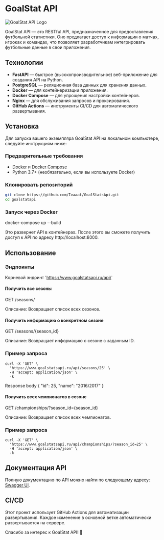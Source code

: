 # GoalStat API

![GoalStat API Logo](https://example.com/logo.png) <!-- Замените на реальную ссылку на изображение логотипа вашего проекта -->

GoalStat API — это RESTful API, предназначенное для предоставления футбольной статистики. Оно предлагает доступ к информации о матчах, игроках и командах, что позволяет разработчикам интегрировать футбольные данные в свои приложения.

## Технологии

- **FastAPI** — быстрое (высокопроизводительное) веб-приложение для создания API на Python.
- **PostgreSQL** — реляционная база данных для хранения данных.
- **Docker** — для контейнеризации приложения.
- **Docker Compose** — для упрощения настройки контейнеров.
- **Nginx** — для обслуживания запросов и проксирования.
- **GitHub Actions** — инструменты CI/CD для автоматического развертывания.

## Установка

Для запуска вашего экземпляра GoalStat API на локальном компьютере, следуйте инструкциям ниже:

### Предварительные требования

- [Docker](https://www.docker.com/get-started) и [Docker Compose](https://docs.docker.com/compose/install/)
- Python 3.7+ (необязательно, если вы используете Docker)

### Клонировать репозиторий

```bash
git clone https://github.com/Ivaaat/GoalStatsApi.git
cd goalstatapi
```

### Запуск через Docker 
docker-compose up --build

Это развернет API в контейнерах. После этого вы сможете получить доступ к API по адресу http://localhost:8000.

## Использование

### Эндпоинты
Корневой эндоинт 'https://www.goalstatsapi.ru/api/'

#### Получить все сезоны
GET /seasons/

Описание: Возвращает список всех сезонов.

#### Получить информацию о конкретном сезоне
GET /seasons/{season_id}

Описание: Возвращает информацию о сезоне с заданным ID.

### Пример запроса
  ```
  curl -X 'GET' \
    'https://www.goalstatsapi.ru/api/seasons/25' \
    -H 'accept: application/json' \
    -k
  ```
	
Response body
{
  "id": 25,
  "name": "2016/2017"
}

#### Получить всех чемпионатов в сезоне
GET /championships/?season_id={season_id}

Описание: Возвращает список всех чемпионатов.

### Пример запроса
  ```
  curl -X 'GET' \
    'https://www.goalstatsapi.ru/api/championships/?season_id=25' \
    -H 'accept: application/json' \
    -k
  ```

## Документация API

Полную документацию по API можно найти по следующему адресу: [Swagger UI](http://www.goalstatsapi.ru/docs).

## CI/CD

Этот проект использует GitHub Actions для автоматизации развертывания. Каждое изменение в основной ветке автоматически развертывается на сервере.


Спасибо за интерес к GoalStat API! 🚀
